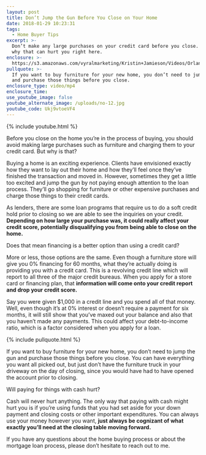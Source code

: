 ```yaml
---
layout: post
title: Don’t Jump the Gun Before You Close on Your Home
date: 2018-01-29 10:23:31
tags:
  - Home Buyer Tips
excerpt: >-
  Don’t make any large purchases on your credit card before you close. Find out
  why that can hurt you right here.
enclosure: >-
  https://s3.amazonaws.com/vyralmarketing/Kristin+Jamieson/Videos/Orlando+Mortgages-+Dont+Jump+the+Gun+before+You+Close+on+Your+Home.mp4
pullquote: >-
  If you want to buy furniture for your new home, you don’t need to jump the gun
  and purchase those things before you close.
enclosure_type: video/mp4
enclosure_time:
use_youtube_image: false
youtube_alternate_image: /uploads/no-12.jpg
youtube_code: Ukj9vtoeVF4
---
```



{% include youtube.html %}

Before you close on the home you’re in the process of buying, you should avoid making large purchases such as furniture and charging them to your credit card. But why is that?

Buying a home is an exciting experience. Clients have envisioned exactly how they want to lay out their home and how they’ll feel once they’ve finished the transaction and moved in. However, sometimes they get a little too excited and jump the gun by not paying enough attention to the loan process. They’ll go shopping for furniture or other expensive purchases and charge those things to their credit cards.

As lenders, there are some loan programs that require us to do a soft credit hold prior to closing so we are able to see the inquiries on your credit. **Depending on how large your purchase was, it could really affect your credit score, potentially disqualifying you from being able to close on the home.**

Does that mean financing is a better option than using a credit card?

More or less, those options are the same. Even though a furniture store will give you 0% financing for 60 months, what they’re actually doing is providing you with a credit card. This is a revolving credit line which will report to all three of the major credit bureaus. When you apply for a store card or financing plan, that **information will come onto your credit report and drop your credit score.**

Say you were given $1,000 in a credit line and you spend all of that money. Well, even though it’s at 0% interest or doesn’t require a payment for six months, it will still show that you’ve maxed out your balance and also that you haven’t made any payments. This could affect your debt-to-income ratio, which is a factor considered when you apply for a loan.

{% include pullquote.html %}

If you want to buy furniture for your new home, you don’t need to jump the gun and purchase those things before you close. You can have everything you want all picked out, but just don’t have the furniture truck in your driveway on the day of closing, since you would have had to have opened the account prior to closing.

Will paying for things with cash hurt?

Cash will never hurt anything. The only way that paying with cash might hurt you is if you’re using funds that you had set aside for your down payment and closing costs or other important expenditures. You can always use your money however you want, **just always be cognizant of what exactly you’ll need at the closing table moving forward.**

If you have any questions about the home buying process or about the mortgage loan process, please don’t hesitate to reach out to me.
